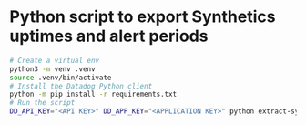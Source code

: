 # Python script to export Synthetics uptimes and alert periods

```sh
# Create a virtual env
python3 -m venv .venv
source .venv/bin/activate
# Install the Datadog Python client
python -m pip install -r requirements.txt
# Run the script
DD_API_KEY="<API KEY>" DD_APP_KEY="<APPLICATION KEY>" python extract-synthetics-uptimes.py
```
